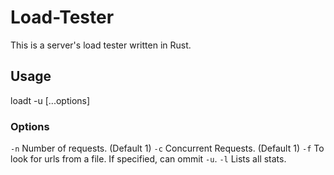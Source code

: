 # Load-Tester
This is a server's load tester written in Rust.

## Usage

loadt -u <url> [...options]

### Options

`-n` Number of requests. (Default 1)
`-c` Concurrent Requests. (Default 1)
`-f` To look for urls from a file. If specified, can ommit `-u`.
`-l` Lists all stats. 
